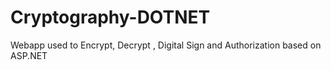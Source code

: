 # Cryptography-DOTNET
Webapp used to Encrypt, Decrypt , Digital Sign and Authorization based on ASP.NET 
